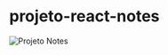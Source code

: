 # projeto-react-notes

![Projeto Notes](https://lh3.googleusercontent.com/pw/ABLVV85lVECITq3Z1luvAoTF_LMspsNN-lx0s_QBpt7SGcvurDp4D47T4Rs4QgUW1XZ7Es0c5zF0p-Lzw11f1ahj5obhw0Z8gGTWQAHP59SO4i8mMIoVcMhDpMz2iZAke5WNbRFPad3MWB4ORg72aw84oVOwBE7QoHHm56Qm8F2nkFBhI5sCZvxzeIKV6upmAsPqP-k0K31IY_YicE-uJ3IR7k4JaQ-O0Msj-8JsTMqoMnZrxDpKuTuZxZigFPmQ2z64HywuST8kD7vT06ht-NAhZROXaYlqZW5mzDxev8Y-bKHxweRRosY0MOK2r05sJm-qkSnQBzpho9r7wlNpyqaPJUWTzB0teneTFYFq7ubSHqZSTjTqu9iO_HoVSRxkfStcDgFrc1UqgDs3lo-cg0C3OlWEewH0qcW3YYOcjYpxSw1VdfAMj79Vt9y4Vg4Sa_TUAt0dV7kYFzdQc9Sq_xDyvsKqCwugbuZu5SnAT8zLt6D9GaNTsF1-SILclLfZTiCruOQzpcmAKbMrXS1yhREk0uSJen0Wof8UXqf3vlO7XZqWeHxIX6cK1sKCXwQRSuG_lrikTOzYB-A7Yu2DUw5HgaPIBZjTLKmnWd2jr4gQ5a-Rhadi6Ti6cTMPmjxWctYODp7O4bu89BoR7KI2tgybXy-hFgQdTeX-UH13nI08L3D3I223mkU7ndtOEjTQO6bTJFMcmuV4eWxvM9T7SKaehVMksBRo-a6ZD7o-sm3SldAtq5OKZLjnVS0nPJcwi0vTNKuIHCLGxtKAIoIuQadAbglPJA7ZQazWe5uw9-Z0SxzytBcCJLqgtWrpQ3I6z4qmTpTm5iN1u2LUI7StK0TnrFFAPmFNjykD-hjAoyCrNgmlcRV4nbYdqg3C2Z7h2Vbe8KgOsATYZvWzJUEgd_CRZeApVVZUkjhctChJgAC_JD_wcMDwQoTERs9AZm8YU7RCVsBVN9yFZLmulaFTsBv8HQVbH-xD=w1586-h573-s-no-gm?authuser=0)
